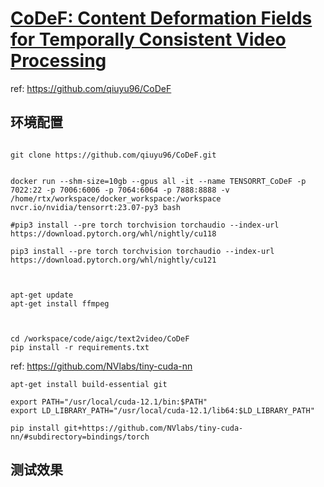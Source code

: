# [CoDeF: Content Deformation Fields for Temporally Consistent Video Processing](https://qiuyu96.github.io/CoDeF/)

ref: https://github.com/qiuyu96/CoDeF

## 环境配置

```

git clone https://github.com/qiuyu96/CoDeF.git


docker run --shm-size=10gb --gpus all -it --name TENSORRT_CoDeF -p 7022:22 -p 7006:6006 -p 7064:6064 -p 7888:8888 -v /home/rtx/workspace/docker_workspace:/workspace nvcr.io/nvidia/tensorrt:23.07-py3 bash

#pip3 install --pre torch torchvision torchaudio --index-url https://download.pytorch.org/whl/nightly/cu118

pip3 install --pre torch torchvision torchaudio --index-url https://download.pytorch.org/whl/nightly/cu121



apt-get update
apt-get install ffmpeg



cd /workspace/code/aigc/text2video/CoDeF
pip install -r requirements.txt

```


ref: https://github.com/NVlabs/tiny-cuda-nn

```
apt-get install build-essential git

export PATH="/usr/local/cuda-12.1/bin:$PATH"
export LD_LIBRARY_PATH="/usr/local/cuda-12.1/lib64:$LD_LIBRARY_PATH"

pip install git+https://github.com/NVlabs/tiny-cuda-nn/#subdirectory=bindings/torch
```

## 测试效果

